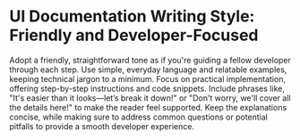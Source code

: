 # UI Documentation Writing Style: Friendly and Developer-Focused

Adopt a friendly, straightforward tone as if you're guiding a fellow developer through each step. Use simple, everyday language and relatable examples, keeping technical jargon to a minimum. Focus on practical implementation, offering step-by-step instructions and code snippets. Include phrases like, "It's easier than it looks—let’s break it down!" or "Don't worry, we'll cover all the details here!" to make the reader feel supported. Keep the explanations concise, while making sure to address common questions or potential pitfalls to provide a smooth developer experience.
